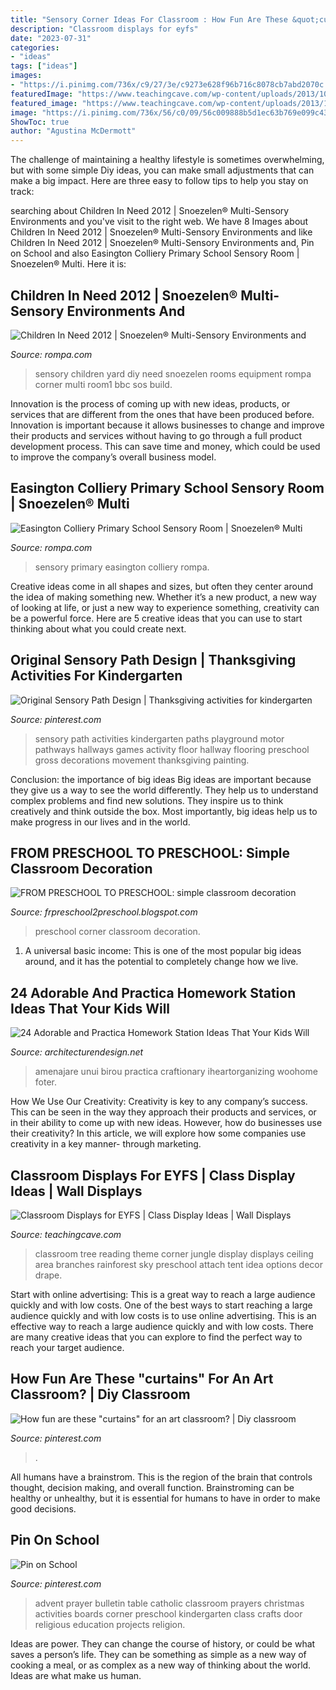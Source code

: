 ```yaml
---
title: "Sensory Corner Ideas For Classroom : How Fun Are These &quot;curtains&quot; For An Art Classroom?"
description: "Classroom displays for eyfs"
date: "2023-07-31"
categories:
- "ideas"
tags: ["ideas"]
images:
- "https://i.pinimg.com/736x/c9/27/3e/c9273e628f96b716c8078cb7abd2070c.jpg"
featuredImage: "https://www.teachingcave.com/wp-content/uploads/2013/10/tree-display.jpg"
featured_image: "https://www.teachingcave.com/wp-content/uploads/2013/10/tree-display.jpg"
image: "https://i.pinimg.com/736x/56/c0/09/56c009888b5d1ec63b769e099c438d4f--advent-prayers-prayer-corner.jpg"
ShowToc: true
author: "Agustina McDermott"
---
```



The challenge of maintaining a healthy lifestyle is sometimes overwhelming, but with some simple Diy ideas, you can make small adjustments that can make a big impact. Here are three easy to follow tips to help you stay on track:

	

		
searching about Children In Need 2012 | Snoezelen® Multi-Sensory Environments and you've visit to the right web. We have 8 Images about Children In Need 2012 | Snoezelen® Multi-Sensory Environments and like Children In Need 2012 | Snoezelen® Multi-Sensory Environments and, Pin on School and also Easington Colliery Primary School Sensory Room | Snoezelen® Multi. Here it is:
		
    
## Children In Need 2012 | Snoezelen® Multi-Sensory Environments And

<img loading=lazy src="http://www.rompa.com/media/images/the_yard/gallery/the_yard_sensory_room1.jpg" onerror="this.onerror=null;this.src='https://tse1.mm.bing.net/th?id=OIP.Pdsbi5HpoWqcsizw2Gd5pwHaE7&amp;pid=15.1';" alt="Children In Need 2012 | Snoezelen® Multi-Sensory Environments and">

_Source: rompa.com_

>sensory children yard diy need snoezelen rooms equipment rompa corner multi room1 bbc sos build. 

	

Innovation is the process of coming up with new ideas, products, or services that are different from the ones that have been produced before. Innovation is important because it allows businesses to change and improve their products and services without having to go through a full product development process. This can save time and money, which could be used to improve the company’s overall business model.

    
## Easington Colliery Primary School Sensory Room | Snoezelen® Multi

<img loading=lazy src="https://www.rompa.com/media/images/easington-colliery-primary/gallery/easington-colliery-primary3.jpg" onerror="this.onerror=null;this.src='https://tse4.mm.bing.net/th?id=OIP.ALUtueN-HZs09sD9IPhx2QHaE2&amp;pid=15.1';" alt="Easington Colliery Primary School Sensory Room | Snoezelen® Multi">

_Source: rompa.com_

>sensory primary easington colliery rompa. 

	

Creative ideas come in all shapes and sizes, but often they center around the idea of making something new. Whether it’s a new product, a new way of looking at life, or just a new way to experience something, creativity can be a powerful force. Here are 5 creative ideas that you can use to start thinking about what you could create next.

    
## Original Sensory Path Design | Thanksgiving Activities For Kindergarten

<img loading=lazy src="https://i.pinimg.com/736x/23/c9/e9/23c9e9a8ea88d845d0c9bc79462998f1.jpg" onerror="this.onerror=null;this.src='https://tse1.mm.bing.net/th?id=OIP.96X_QCP7l5Eq2xNZ5_h0pgHaNL&amp;pid=15.1';" alt="Original Sensory Path Design | Thanksgiving activities for kindergarten">

_Source: pinterest.com_

>sensory path activities kindergarten paths playground motor pathways hallways games activity floor hallway flooring preschool gross decorations movement thanksgiving painting. 

	

Conclusion: the importance of big ideas
Big ideas are important because they give us a way to see the world differently. They help us to understand complex problems and find new solutions. They inspire us to think creatively and think outside the box. Most importantly, big ideas help us to make progress in our lives and in the world.

    
## FROM PRESCHOOL TO PRESCHOOL: Simple Classroom Decoration

<img loading=lazy src="http://4.bp.blogspot.com/-fV7tXqKaluw/U6RS66kqoGI/AAAAAAAAAG0/tZGG3lpVP24/s1600/IMG_2460.JPG" onerror="this.onerror=null;this.src='https://tse4.mm.bing.net/th?id=OIP.Bq_blXKPe6UYeriP7Us83gHaJ6&amp;pid=15.1';" alt="FROM PRESCHOOL TO PRESCHOOL: simple classroom decoration">

_Source: frpreschool2preschool.blogspot.com_

>preschool corner classroom decoration. 

	

1. A universal basic income: This is one of the most popular big ideas around, and it has the potential to completely change how we live.

    
## 24 Adorable And Practica Homework Station Ideas That Your Kids Will

<img loading=lazy src="https://cdn.architecturendesign.net/wp-content/uploads/2015/05/AD-Kids-Homework-Station-16.jpg" onerror="this.onerror=null;this.src='https://tse4.mm.bing.net/th?id=OIP.99-7Ybk2Bc-6YGEmWdu7YAHaLH&amp;pid=15.1';" alt="24 Adorable and Practica Homework Station Ideas That Your Kids Will">

_Source: architecturendesign.net_

>amenajare unui birou practica craftionary iheartorganizing woohome foter. 

	

How We Use Our Creativity:
Creativity is key to any company’s success. This can be seen in the way they approach their products and services, or in their ability to come up with new ideas. However, how do businesses use their creativity? In this article, we will explore how some companies use creativity in a key manner- through marketing.

    
## Classroom Displays For EYFS | Class Display Ideas | Wall Displays

<img loading=lazy src="https://www.teachingcave.com/wp-content/uploads/2013/10/tree-display.jpg" onerror="this.onerror=null;this.src='https://tse2.mm.bing.net/th?id=OIP.gomkWS2KPPK0MY3asCDkkgHaNJ&amp;pid=15.1';" alt="Classroom Displays for EYFS | Class Display Ideas | Wall Displays">

_Source: teachingcave.com_

>classroom tree reading theme corner jungle display displays ceiling area branches rainforest sky preschool attach tent idea options decor drape. 

	

Start with online advertising: This is a great way to reach a large audience quickly and with low costs.
One of the best ways to start reaching a large audience quickly and with low costs is to use online advertising. This is an effective way to reach a large audience quickly and with low costs. There are many creative ideas that you can explore to find the perfect way to reach your target audience.

    
## How Fun Are These &quot;curtains&quot; For An Art Classroom? | Diy Classroom

<img loading=lazy src="https://i.pinimg.com/736x/c9/27/3e/c9273e628f96b716c8078cb7abd2070c.jpg" onerror="this.onerror=null;this.src='https://tse2.mm.bing.net/th?id=OIP.dT-H0bt8oBhHYNAAYDtEtAHaGc&amp;pid=15.1';" alt="How fun are these &quot;curtains&quot; for an art classroom? | Diy classroom">

_Source: pinterest.com_

>. 

	

All humans have a brainstrom. This is the region of the brain that controls thought, decision making, and overall function. Brainstroming can be healthy or unhealthy, but it is essential for humans to have in order to make good decisions.

    
## Pin On School

<img loading=lazy src="https://i.pinimg.com/736x/56/c0/09/56c009888b5d1ec63b769e099c438d4f--advent-prayers-prayer-corner.jpg" onerror="this.onerror=null;this.src='https://tse4.mm.bing.net/th?id=OIP.MxxaCJvQ_8kZTx5mdzH4NgHaJ3&amp;pid=15.1';" alt="Pin on School">

_Source: pinterest.com_

>advent prayer bulletin table catholic classroom prayers christmas activities boards corner preschool kindergarten class crafts door religious education projects religion. 

	

Ideas are power. They can change the course of history, or could be what saves a person’s life. They can be something as simple as a new way of cooking a meal, or as complex as a new way of thinking about the world. Ideas are what make us human.

